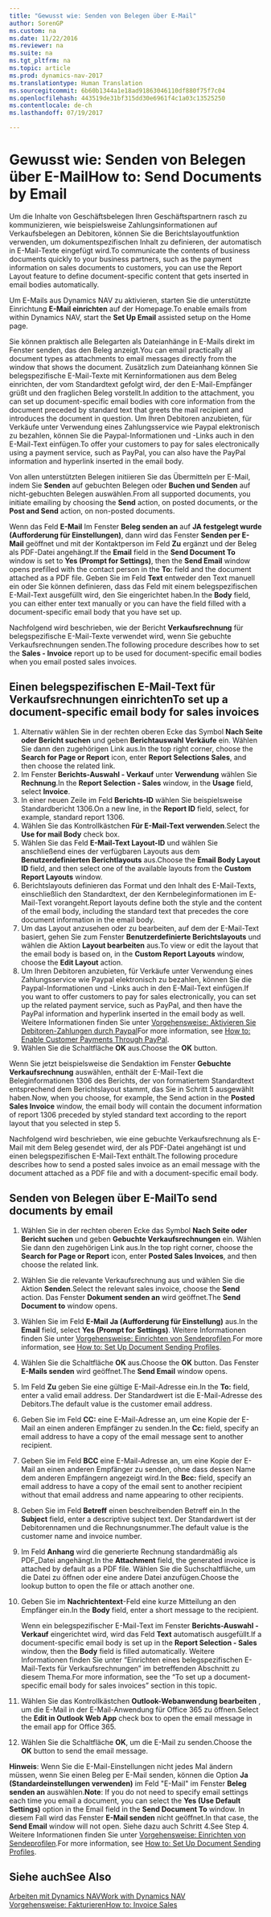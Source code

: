 ```yaml
---
title: "Gewusst wie: Senden von Belegen über E-Mail"
author: SorenGP
ms.custom: na
ms.date: 11/22/2016
ms.reviewer: na
ms.suite: na
ms.tgt_pltfrm: na
ms.topic: article
ms.prod: dynamics-nav-2017
ms.translationtype: Human Translation
ms.sourcegitcommit: 6b60b1344a1e18ad91863046110df880f75f7c04
ms.openlocfilehash: 443519de31bf315dd30e6961f4c1a03c13525250
ms.contentlocale: de-ch
ms.lasthandoff: 07/19/2017

---
```


# <a name="how-to-send-documents-by-email"></a><span data-ttu-id="e58aa-102">Gewusst wie: Senden von Belegen über E-Mail</span><span class="sxs-lookup"><span data-stu-id="e58aa-102">How to: Send Documents by Email</span></span>
<span data-ttu-id="e58aa-103">Um die Inhalte von Geschäftsbelegen Ihren Geschäftspartnern rasch zu kommunizieren, wie beispielsweise Zahlungsinformationen auf Verkaufsbelegen an Debitoren, können Sie die Berichtslayoutfunktion verwenden, um dokumentspezifischen Inhalt zu definieren, der automatisch in E-Mail-Texte eingefügt wird.</span><span class="sxs-lookup"><span data-stu-id="e58aa-103">To communicate the contents of business documents quickly to your business partners, such as the payment information on sales documents to customers, you can use the Report Layout feature to define document-specific content that gets inserted in email bodies automatically.</span></span>

<span data-ttu-id="e58aa-104">Um E-Mails aus Dynamics NAV zu aktivieren, starten Sie die unterstützte Einrichtung **E-Mail einrichten** auf der Homepage.</span><span class="sxs-lookup"><span data-stu-id="e58aa-104">To enable emails from within Dynamics NAV, start the **Set Up Email** assisted setup on the Home page.</span></span>

<span data-ttu-id="e58aa-105">Sie können praktisch alle Belegarten als Dateianhänge in E-Mails direkt im Fenster senden, das den Beleg anzeigt.</span><span class="sxs-lookup"><span data-stu-id="e58aa-105">You can email practically all document types as attachments to email messages directly from the window that shows the document.</span></span> <span data-ttu-id="e58aa-106">Zusätzlich zum Dateianhang können Sie belegspezifische E-Mail-Texte mit Kerninformationen aus dem Beleg einrichten, der vom Standardtext gefolgt wird, der den E-Mail-Empfänger grüßt und den fraglichen Beleg vorstellt.</span><span class="sxs-lookup"><span data-stu-id="e58aa-106">In addition to the attachment, you can set up document-specific email bodies with core information from the document preceded by standard text that greets the mail recipient and introduces the document in question.</span></span> <span data-ttu-id="e58aa-107">Um Ihren Debitoren anzubieten, für Verkäufe unter Verwendung eines Zahlungsservice wie Paypal elektronisch zu bezahlen, können Sie die Paypal-Informationen und -Links auch in den E-Mail-Text einfügen.</span><span class="sxs-lookup"><span data-stu-id="e58aa-107">To offer your customers to pay for sales electronically using a payment service, such as PayPal, you can also have the PayPal information and hyperlink inserted in the email body.</span></span>

<span data-ttu-id="e58aa-108">Von allen unterstützten Belegen initiieren Sie das Übermitteln per E-Mail, indem Sie **Senden** auf gebuchten Belegen oder **Buchen und Senden** auf nicht-gebuchten Belegen auswählen.</span><span class="sxs-lookup"><span data-stu-id="e58aa-108">From all supported documents, you initiate emailing by choosing the **Send** action, on posted documents, or the **Post and Send** action, on non-posted documents.</span></span>

<span data-ttu-id="e58aa-109">Wenn das Feld **E-Mail** Im Fenster **Beleg senden an** auf **JA festgelegt wurde (Aufforderung für Einstellungen)**, dann wird das Fenster **Senden per E-Mail** geöffnet und mit der Kontaktperson im Feld **Zu** ergänzt und der Beleg als PDF-Datei angehängt.</span><span class="sxs-lookup"><span data-stu-id="e58aa-109">If the **Email** field in the **Send Document To** window is set to **Yes (Prompt for Settings)**, then the **Send Email** window opens prefilled with the contact person in the **To:** field and the document attached as a PDF file.</span></span> <span data-ttu-id="e58aa-110">Geben Sie im Feld **Text** entweder den Text manuell ein oder Sie können definieren, dass das Feld mit einem belegspezifischen E-Mail-Text ausgefüllt wird, den Sie eingerichtet haben.</span><span class="sxs-lookup"><span data-stu-id="e58aa-110">In the **Body** field, you can either enter text manually or you can have the field filled with a document-specific email body that you have set up.</span></span>

<span data-ttu-id="e58aa-111">Nachfolgend wird beschrieben, wie der Bericht **Verkaufsrechnung** für belegspezifische E-Mail-Texte verwendet wird, wenn Sie gebuchte Verkaufsrechnungen senden.</span><span class="sxs-lookup"><span data-stu-id="e58aa-111">The following procedure describes how to set the **Sales - Invoice** report up to be used for document-specific email bodies when you email posted sales invoices.</span></span>

## <a name="to-set-up-a-document-specific-email-body-for-sales-invoices"></a><span data-ttu-id="e58aa-112">Einen belegspezifischen E-Mail-Text für Verkaufsrechnungen einrichten</span><span class="sxs-lookup"><span data-stu-id="e58aa-112">To set up a document-specific email body for sales invoices</span></span>
1. <span data-ttu-id="e58aa-113">Alternativ wählen Sie in der rechten oberen Ecke das Symbol **Nach Seite oder Bericht suchen** und geben **Berichtauswahl Verkäufe** ein. Wählen Sie dann den zugehörigen Link aus.</span><span class="sxs-lookup"><span data-stu-id="e58aa-113">In the top right corner, choose the **Search for Page or Report** icon, enter **Report Selections Sales**, and then choose the related link.</span></span>
2. <span data-ttu-id="e58aa-114">Im Fenster **Berichts-Auswahl - Verkauf** unter **Verwendung** wählen Sie **Rechnung**.</span><span class="sxs-lookup"><span data-stu-id="e58aa-114">In the **Report Selection - Sales** window, in the **Usage** field, select **Invoice**.</span></span>
3. <span data-ttu-id="e58aa-115">In einer neuen Zeile im Feld **Berichts-ID** wählen Sie beispielsweise Standardbericht 1306.</span><span class="sxs-lookup"><span data-stu-id="e58aa-115">On a new line, in the **Report ID** field, select, for example, standard report 1306.</span></span>
4. <span data-ttu-id="e58aa-116">Wählen Sie das Kontrollkästchen **Für E-Mail-Text verwenden**.</span><span class="sxs-lookup"><span data-stu-id="e58aa-116">Select the **Use for mail Body** check box.</span></span>
5. <span data-ttu-id="e58aa-117">Wählen Sie das Feld **E-Mail-Text Layout-ID** und wählen Sie anschließend eines der verfügbaren Layouts aus dem **Benutzerdefinierten Berichtlayouts** aus.</span><span class="sxs-lookup"><span data-stu-id="e58aa-117">Choose the **Email Body Layout ID** field, and then select one of the available layouts from the **Custom Report Layouts** window.</span></span>
6. <span data-ttu-id="e58aa-118">Berichtslayouts definieren das Format und den Inhalt des E-Mail-Texts, einschließlich den Standardtext, der den Kernbeleginformationen im E-Mail-Text vorangeht.</span><span class="sxs-lookup"><span data-stu-id="e58aa-118">Report layouts define both the style and the content of the email body, including the standard text that precedes the core document information in the email body.</span></span>
7. <span data-ttu-id="e58aa-119">Um das Layout anzusehen oder zu bearbeiten, auf dem der E-Mail-Text basiert, gehen Sie zum Fenster **Benutzerdefinierte Berichtslayouts** und wählen die Aktion **Layout bearbeiten** aus.</span><span class="sxs-lookup"><span data-stu-id="e58aa-119">To view or edit the layout that the email body is based on, in the **Custom Report Layouts** window, choose the **Edit Layout** action.</span></span>
8. <span data-ttu-id="e58aa-120">Um Ihren Debitoren anzubieten, für Verkäufe unter Verwendung eines Zahlungsservice wie Paypal elektronisch zu bezahlen, können Sie die Paypal-Informationen und -Links auch in den E-Mail-Text einfügen.</span><span class="sxs-lookup"><span data-stu-id="e58aa-120">If you want to offer customers to pay for sales electronically, you can set up the related payment service, such as PayPal, and then have the PayPal information and hyperlink inserted in the email body as well.</span></span> <span data-ttu-id="e58aa-121">Weitere Informationen finden Sie unter [Vorgehensweise: Aktivieren Sie Debitoren-Zahlungen durch Paypal](sales-how-enable-customer-payments-paypal.md)</span><span class="sxs-lookup"><span data-stu-id="e58aa-121">For more information, see [How to: Enable Customer Payments Through PayPal](sales-how-enable-customer-payments-paypal.md).</span></span>
9. <span data-ttu-id="e58aa-122">Wählen Sie die Schaltfläche **OK** aus.</span><span class="sxs-lookup"><span data-stu-id="e58aa-122">Choose the **OK** button.</span></span>

<span data-ttu-id="e58aa-123">Wenn Sie jetzt beispielsweise die Sendaktion im Fenster **Gebuchte Verkaufsrechnung** auswählen, enthält der E-Mail-Text die Beleginformationen 1306 des Berichts, der von formatiertem Standardtext entsprechend dem Berichtslayout stammt, das Sie in Schritt 5 ausgewählt haben.</span><span class="sxs-lookup"><span data-stu-id="e58aa-123">Now, when you choose, for example, the Send action in the **Posted Sales Invoice** window, the email body will contain the document information of report 1306 preceded by styled standard text according to the report layout that you selected in step 5.</span></span>

<span data-ttu-id="e58aa-124">Nachfolgend wird beschrieben, wie eine gebuchte Verkaufsrechnung als E-Mail mit dem Beleg gesendet wird, der als PDF-Datei angehängt ist und einen belegspezifischen E-Mail-Text enthält.</span><span class="sxs-lookup"><span data-stu-id="e58aa-124">The following procedure describes how to send a posted sales invoice as an email message with the document attached as a PDF file and with a document-specific email body.</span></span>
## <a name="to-send-documents-by-email"></a><span data-ttu-id="e58aa-125">Senden von Belegen über E-Mail</span><span class="sxs-lookup"><span data-stu-id="e58aa-125">To send documents by email</span></span>
1. <span data-ttu-id="e58aa-126">Wählen Sie in der rechten oberen Ecke das Symbol **Nach Seite oder Bericht suchen** und geben **Gebuchte Verkaufsrechnungen** ein. Wählen Sie dann den zugehörigen Link aus.</span><span class="sxs-lookup"><span data-stu-id="e58aa-126">In the top right corner, choose the **Search for Page or Report** icon, enter **Posted Sales Invoices**, and then choose the related link.</span></span>
2. <span data-ttu-id="e58aa-127">Wählen Sie die relevante Verkaufsrechnung aus und wählen Sie die Aktion **Senden**.</span><span class="sxs-lookup"><span data-stu-id="e58aa-127">Select the relevant sales invoice, choose the **Send** action.</span></span> <span data-ttu-id="e58aa-128">Das Fenster **Dokument senden an** wird geöffnet.</span><span class="sxs-lookup"><span data-stu-id="e58aa-128">The **Send Document to** window opens.</span></span>
3. <span data-ttu-id="e58aa-129">Wählen Sie im Feld **E-Mail** **Ja (Aufforderung für Einstellung)** aus.</span><span class="sxs-lookup"><span data-stu-id="e58aa-129">In the **Email** field, select **Yes (Prompt for Settings)**.</span></span> <span data-ttu-id="e58aa-130">Weitere Informationen finden Sie unter [Vorgehensweise: Einrichten von Sendeprofilen](sales-how-setup-document-send-profiles.md).</span><span class="sxs-lookup"><span data-stu-id="e58aa-130">For more information, see [How to: Set Up Document Sending Profiles](sales-how-setup-document-send-profiles.md).</span></span>
4. <span data-ttu-id="e58aa-131">Wählen Sie die Schaltfläche **OK** aus.</span><span class="sxs-lookup"><span data-stu-id="e58aa-131">Choose the **OK** button.</span></span> <span data-ttu-id="e58aa-132">Das Fenster **E-Mails senden** wird geöffnet.</span><span class="sxs-lookup"><span data-stu-id="e58aa-132">The **Send Email** window opens.</span></span>
5. <span data-ttu-id="e58aa-133">Im Feld **Zu** geben Sie eine gültige E-Mail-Adresse ein.</span><span class="sxs-lookup"><span data-stu-id="e58aa-133">In the **To:** field, enter a valid email address.</span></span> <span data-ttu-id="e58aa-134">Der Standardwert ist die E-Mail-Adresse des Debitors.</span><span class="sxs-lookup"><span data-stu-id="e58aa-134">The default value is the customer email address.</span></span>
6. <span data-ttu-id="e58aa-135">Geben Sie im Feld **CC:** eine E-Mail-Adresse an, um eine Kopie der E-Mail an einen anderen Empfänger zu senden.</span><span class="sxs-lookup"><span data-stu-id="e58aa-135">In the **Cc:** field, specify an email address to have a copy of the email message sent to another recipient.</span></span>
7. <span data-ttu-id="e58aa-136">Geben Sie im Feld **BCC** eine E-Mail-Adresse an, um eine Kopie der E-Mail an einen anderen Empfänger zu senden, ohne dass dessen Name dem anderen Empfängern angezeigt wird.</span><span class="sxs-lookup"><span data-stu-id="e58aa-136">In the **Bcc:** field, specify an email address to have a copy of the email sent to another recipient without that email address and name appearing to other recipients.</span></span>
8. <span data-ttu-id="e58aa-137">Geben Sie im Feld **Betreff** einen beschreibenden Betreff ein.</span><span class="sxs-lookup"><span data-stu-id="e58aa-137">In the **Subject** field, enter a descriptive subject text.</span></span> <span data-ttu-id="e58aa-138">Der Standardwert ist der Debitorennamen und die Rechnungsnummer.</span><span class="sxs-lookup"><span data-stu-id="e58aa-138">The default value is the customer name and invoice number.</span></span>
9. <span data-ttu-id="e58aa-139">Im Feld **Anhang** wird die generierte Rechnung standardmäßig als PDF_Datei angehängt.</span><span class="sxs-lookup"><span data-stu-id="e58aa-139">In the **Attachment** field, the generated invoice is attached by default as a PDF file.</span></span> <span data-ttu-id="e58aa-140">Wählen Sie die Suchschaltfläche, um die Datei zu öffnen oder eine andere Datei anzufügen.</span><span class="sxs-lookup"><span data-stu-id="e58aa-140">Choose the lookup button to open the file or attach another one.</span></span>
10. <span data-ttu-id="e58aa-141">Geben Sie im **Nachrichtentext**-Feld eine kurze Mitteilung an den Empfänger ein.</span><span class="sxs-lookup"><span data-stu-id="e58aa-141">In the **Body** field, enter a short message to the recipient.</span></span>

    <span data-ttu-id="e58aa-142">Wenn ein belegspezifischer E-Mail-Text im Fenster **Berichts-Auswahl - Verkauf** eingerichtet wird, wird das Feld **Text** automatisch ausgefüllt.</span><span class="sxs-lookup"><span data-stu-id="e58aa-142">If a document-specific email body is set up in the **Report Selection - Sales** window, then the **Body** field is filled automatically.</span></span> <span data-ttu-id="e58aa-143">Weitere Informationen finden Sie unter “Einrichten eines belegspezifischen E-Mail-Texts für Verkaufsrechnungen” im betreffenden Abschnitt zu diesem Thema.</span><span class="sxs-lookup"><span data-stu-id="e58aa-143">For more information, see the “To set up a document-specific email body for sales invoices” section in this topic.</span></span>
11. <span data-ttu-id="e58aa-144">Wählen Sie das Kontrollkästchen **Outlook-Webanwendung bearbeiten** , um die E-Mail in der E-Mail-Anwendung für Office 365 zu öffnen.</span><span class="sxs-lookup"><span data-stu-id="e58aa-144">Select the **Edit in Outlook Web App** check box to open the email message in the email app for Office 365.</span></span>
12. <span data-ttu-id="e58aa-145">Wählen Sie die Schaltfläche **OK**, um die E-Mail zu senden.</span><span class="sxs-lookup"><span data-stu-id="e58aa-145">Choose the **OK** button to send the email message.</span></span>

<span data-ttu-id="e58aa-146">**Hinweis**: Wenn Sie die E-Mail-Einstellungen nicht jedes Mal ändern müssen, wenn Sie einen Beleg per E-Mail senden, können die Option **Ja (Standardeinstellungen verwenden)** im Feld "E-Mail" im Fenster **Beleg senden an** auswählen.</span><span class="sxs-lookup"><span data-stu-id="e58aa-146">**Note**: If you do not need to specify email settings each time you email a document, you can select the **Yes (Use Default Settings)** option in the Email field in the **Send Document To** window.</span></span> <span data-ttu-id="e58aa-147">In diesem Fall wird das Fenster **E-Mail senden** nicht geöffnet.</span><span class="sxs-lookup"><span data-stu-id="e58aa-147">In that case, the **Send Email** window will not open.</span></span> <span data-ttu-id="e58aa-148">Siehe dazu auch Schritt 4.</span><span class="sxs-lookup"><span data-stu-id="e58aa-148">See Step 4.</span></span> <span data-ttu-id="e58aa-149">Weitere Informationen finden Sie unter [Vorgehensweise: Einrichten von Sendeprofilen](sales-how-setup-document-send-profiles.md).</span><span class="sxs-lookup"><span data-stu-id="e58aa-149">For more information, see [How to: Set Up Document Sending Profiles](sales-how-setup-document-send-profiles.md).</span></span>

## <a name="see-also"></a><span data-ttu-id="e58aa-150">Siehe auch</span><span class="sxs-lookup"><span data-stu-id="e58aa-150">See Also</span></span>  
[<span data-ttu-id="e58aa-151">Arbeiten mit Dynamics NAV</span><span class="sxs-lookup"><span data-stu-id="e58aa-151">Work with Dynamics NAV</span></span>](ui-work-product.md)  
[<span data-ttu-id="e58aa-152">Vorgehensweise: Fakturieren</span><span class="sxs-lookup"><span data-stu-id="e58aa-152">How to: Invoice Sales</span></span>](sales-how-invoice-sales.md)

